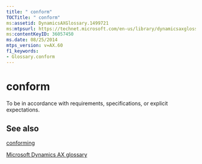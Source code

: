 ```yaml
---
title: " conform"
TOCTitle: " conform"
ms:assetid: DynamicsAXGlossary.1499721
ms:mtpsurl: https://technet.microsoft.com/en-us/library/dynamicsaxglossary.1499721(v=AX.60)
ms:contentKeyID: 36057450
ms.date: 08/25/2014
mtps_version: v=AX.60
f1_keywords:
- Glossary.conform
---
```


# conform

To be in accordance with requirements, specifications, or explicit expectations.

## See also

[conforming](conforming.md)

[Microsoft Dynamics AX glossary](glossary/microsoft-dynamics-ax-glossary.md)

  



